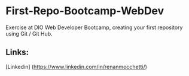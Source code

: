 # First-Repo-Bootcamp-WebDev
Exercise at DIO Web Developer Bootcamp, creating your first repository using Git / Git Hub.

## Links:
[Linkedin] (https://www.linkedin.com/in/renanmocchetti/)
